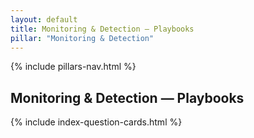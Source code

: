 ```yaml
---
layout: default
title: Monitoring & Detection — Playbooks
pillar: "Monitoring & Detection"
---
```


{% include pillars-nav.html %}

## Monitoring & Detection — Playbooks

{% include index-question-cards.html %}
